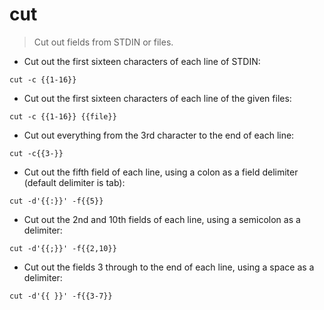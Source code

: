 # cut

> Cut out fields from STDIN or files.

- Cut out the first sixteen characters of each line of STDIN:

`cut -c {{1-16}}`

- Cut out the first sixteen characters of each line of the given files:

`cut -c {{1-16}} {{file}}`

- Cut out everything from the 3rd character to the end of each line:

`cut -c{{3-}}`

- Cut out the fifth field of each line, using a colon as a field delimiter (default delimiter is tab):

`cut -d'{{:}}' -f{{5}}`

- Cut out the 2nd and 10th fields of each line, using a semicolon as a delimiter:

`cut -d'{{;}}' -f{{2,10}}`

- Cut out the fields 3 through to the end of each line, using a space as a delimiter:

`cut -d'{{ }}' -f{{3-7}}`
